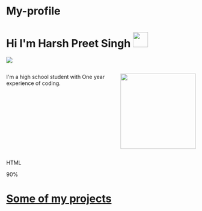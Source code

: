 # My-profile

# Hi I'm Harsh Preet Singh <img src="https://fonts.gstatic.com/s/e/notoemoji/14.0/1f60e/72.png" width=40px>

<p>
  <img src="https://img.freepik.com/free-vector/laptop-with-pr…-programming-applications-dark-neon_39422-971.jpg" margin=0 >
</p>
<div style="display:flex; ">
<p> I'm a high school student with One year experience of coding. </p>
<p>
  <img src="https://c.tenor.com/GfSX-u7VGM4AAAAC/coding.gif" width= 200px>
</p>
</div>
                                            
<div style="max-width:300px; width:100%;">
 <p> HTML</p>
 <div width=90  height=10px  background-color= red  color= red >  </div>
 <p>90% </p>
</div>

<h1> <a href="https://github.com/HPScoding?tab=repositories" > Some of my projects </a> </h1>
<p>
  
  </p>
